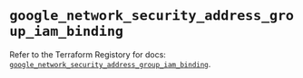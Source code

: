 # `google_network_security_address_group_iam_binding`

Refer to the Terraform Registory for docs: [`google_network_security_address_group_iam_binding`](https://registry.terraform.io/providers/hashicorp/google-beta/5.29.0/docs/resources/google_network_security_address_group_iam_binding).
